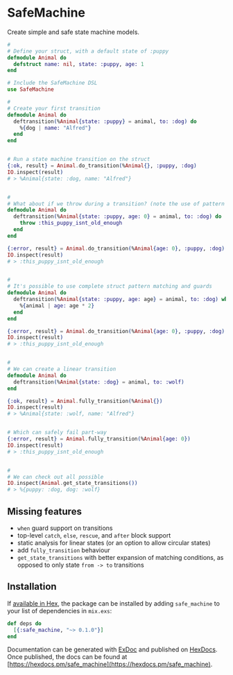 # SafeMachine

Create simple and safe state machine models.


```elixir
#
# Define your struct, with a default state of :puppy
defmodule Animal do
  defstruct name: nil, state: :puppy, age: 1
end

# Include the SafeMachine DSL
use SafeMachine

#
# Create your first transition
defmodule Animal do
  deftransition(%Animal{state: :puppy} = animal, to: :dog) do
    %{dog | name: "Alfred"}
  end
end


# Run a state machine transition on the struct
{:ok, result} = Animal.do_transition(%Animal{}, :puppy, :dog)
IO.inspect(result)
# > %Animal{state: :dog, name: "Alfred"}


#
# What about if we throw during a transition? (note the use of pattern matching)
defmodule Animal do
  deftransition(%Animal{state: :puppy, age: 0} = animal, to: :dog) do
    throw :this_puppy_isnt_old_enough
  end
end

{:error, result} = Animal.do_transition(%Animal{age: 0}, :puppy, :dog)
IO.inspect(result)
# > :this_puppy_isnt_old_enough


#
# It's possible to use complete struct pattern matching and guards
defmodule Animal do
  deftransition(%Animal{state: :puppy, age: age} = animal, to: :dog) when age > 2 do
    %{animal | age: age * 2}
  end
end

{:error, result} = Animal.do_transition(%Animal{age: 0}, :puppy, :dog)
IO.inspect(result)
# > :this_puppy_isnt_old_enough


#
# We can create a linear transition
defmodule Animal do
  deftransition(%Animal{state: :dog} = animal, to: :wolf)
end

{:ok, result} = Animal.fully_transition(%Animal{})
IO.inspect(result)
# > %Animal{state: :wolf, name: "Alfred"}


# Which can safely fail part-way
{:error, result} = Animal.fully_transition(%Animal{age: 0})
IO.inspect(result)
# > :this_puppy_isnt_old_enough


#
# We can check out all possible
IO.inspect(Animal.get_state_transitions())
# > %{puppy: :dog, dog: :wolf}
```

## Missing features

- `when` guard support on transitions
- top-level `catch`, `else`, `rescue`, and `after` block support
- static analysis for linear states (or an option to allow circular states)
- add `fully_transition` behaviour
- `get_state_transitions` with better expansion of matching conditions, as opposed to only state `from -> to` transitions





## Installation

If [available in Hex](https://hex.pm/docs/publish), the package can be installed
by adding `safe_machine` to your list of dependencies in `mix.exs`:

```elixir
def deps do
  [{:safe_machine, "~> 0.1.0"}]
end
```

Documentation can be generated with [ExDoc](https://github.com/elixir-lang/ex_doc)
and published on [HexDocs](https://hexdocs.pm). Once published, the docs can
be found at [https://hexdocs.pm/safe_machine](https://hexdocs.pm/safe_machine).
